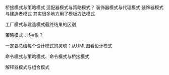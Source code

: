 桥接模式与策略模式
适配器模式与策略模式？
装饰器模式与代理模式
装饰器模式与建造者模式
其实很多地方用了模板方法模式

工厂模式与建造模式最终结果的区别

策略模式：if抽象？

一定要总结每个设计模式的灵魂：从UML图看设计模式

命令模式与策略模式、命令模式与桥接模式

解释器模式与组合模式